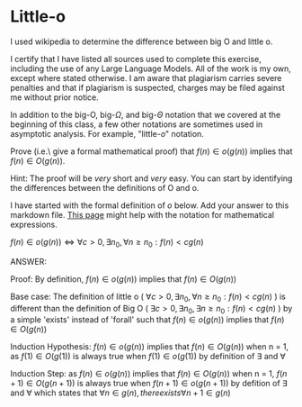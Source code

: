 # Little-o

I used wikipedia to determine the difference between big O and little o. 

I certify that I have listed all sources used to complete this exercise, including the use
of any Large Language Models. All of the work is my own, except where stated
otherwise. I am aware that plagiarism carries severe penalties and that if plagiarism is
suspected, charges may be filed against me without prior notice.

In addition to the big-O, big-$\Omega$, and big-$\Theta$ notation that
we covered at the beginning of this class, a few other notations are sometimes
used in asymptotic analysis.  For example, "little-$o$" notation.

Prove (i.e.\ give a formal mathematical proof) that $f(n)\in o(g(n))$ implies
that $f(n)\in O(g(n))$.

Hint: The proof will be *very* short and *very* easy. You can start by
identifying the differences between the definitions of O and o.

I have started with the formal definition of $o$ below. Add your answer to this
markdown file. [This
page](https://docs.github.com/en/get-started/writing-on-github/working-with-advanced-formatting/writing-mathematical-expressions)
might help with the notation for mathematical expressions.

$f(n)\in o(g(n)) \iff \forall c>0, \exists n_0, \forall n\ge n_0: f(n) < c g(n)$

ANSWER:

Proof: By definition, $f(n)\in o(g(n))$ implies that $f(n)\in O(g(n))$

Base case: The definition of little o ( $\forall c>0, \exists n_0, \forall n\ge n_0: f(n) < c g(n)$ ) is different than the definition of Big O ( $\exists c>0, \exists n_0, \exists n\ge n_0: f(n) < c g(n)$ ) by a simple 'exists' instead of 'forall' such that $f(n)\in o(g(n))$ implies that $f(n)\in O(g(n))$

Induction Hypothesis: $f(n)\in o(g(n))$ implies that $f(n)\in O(g(n))$ when n = 1, as $f(1)\in O(g(1))$ is always true when $f(1)\in o(g(1))$ by definition of $\exists$ and 
$\forall$

Induction Step: as $f(n)\in o(g(n))$ implies that $f(n)\in O(g(n))$ when n = 1, $f(n+1)\in O(g(n+1))$ is always true when $f(n+1)\in o(g(n+1))$ by defition of $\exists$ and $\forall$ which states that $\forall n \in g(n), there exists \forall n+1 \in g(n)$

